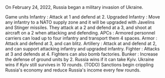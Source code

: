 On February 24, 2022, Russia began a military invasion of Ukraine.

Game units
Infantry : Attack at 1 and defend at 2.
Upgraded Infantry : Move any infantry to a NATO supply zone and it will be upgraded with Javelins and Stinger missiles.  They attack at a 2 and defend at a 3, and shoot at aircraft on a 2 when attacking and defending.
APCs : Armored personnel carriers can load up to four infantry and transport them 4 spaces.
Armor : Attack and defend at 3, and can blitz.
Artillery : Attack at and defend at 2, and can support attacking infantry and upgraded infantry.
Fighter : Attacks at 3 and defends at 4.  Fighters can also bomb factories.
Bunker : Increase the defense of ground units by 2.
Russia wins if it can take Kyiv.  Ukraine wins if Kyiv still survives in 10 rounds. (TODO)
Sanctions begin crippling Russia's economy and reduce Russia's income every few rounds.

